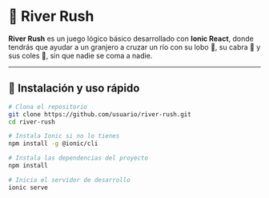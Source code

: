 # 🛶 River Rush 

**River Rush** es un juego lógico básico  desarrollado con **Ionic React**, donde tendrás que ayudar a un granjero a cruzar un río con su lobo 🐺, su cabra 🐐 y sus coles 🌽, sin que nadie se coma a nadie.

---

## 🔧 Instalación y uso rápido

```bash
# Clona el repositorio
git clone https://github.com/usuario/river-rush.git
cd river-rush

# Instala Ionic si no lo tienes
npm install -g @ionic/cli

# Instala las dependencias del proyecto
npm install

# Inicia el servidor de desarrollo
ionic serve
```

